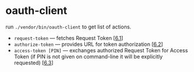 oauth-client
============

run `./vendor/bin/oauth-client` to get list of actions.

* `request-token` — fetches Request Token [[6.1](http://oauth.net/core/1.0a/#auth_step1)]
* `authorize-token` — provides URL for token authorization [[6.2](http://oauth.net/core/1.0a/#auth_step2)]
* `access-token [PIN]` — exchanges authorized Request Token for Access Token (if PIN is not given on command-line it will be explicitly requested) [[6.3](http://oauth.net/core/1.0a/#auth_step3)]

